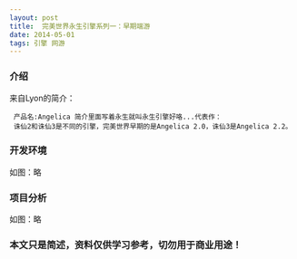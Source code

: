 ```yaml
---
layout: post
title:  完美世界永生引擎系列一：早期端游
date: 2014-05-01
tags: 引擎 网游
---
```



### 介绍


来自Lyon的简介：

	 产品名:Angelica 简介里面写着永生就叫永生引擎好咯...代表作：
	 诛仙2和诛仙3是不同的引擎，完美世界早期的是Angelica 2.0，诛仙3是Angelica 2.2。



### 开发环境

如图：略

### 项目分析

如图：略



### 本文只是简述，资料仅供学习参考，切勿用于商业用途！